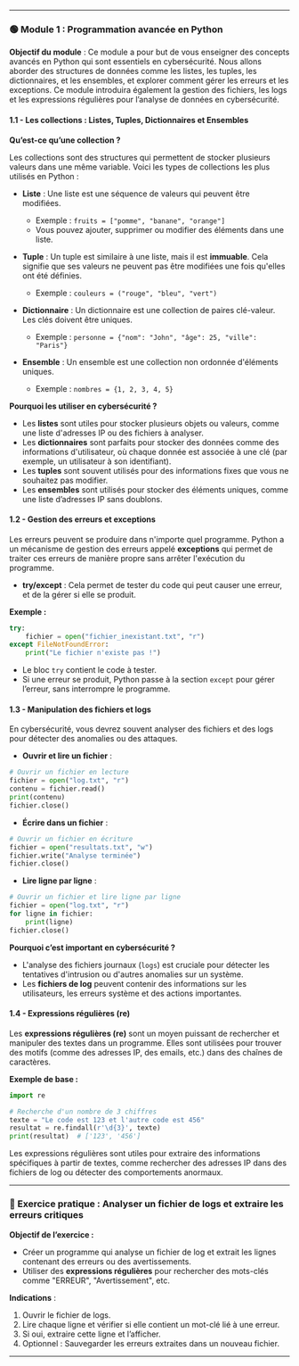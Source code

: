 
---

### 🟢 Module 1 : Programmation avancée en Python

**Objectif du module** : 
Ce module a pour but de vous enseigner des concepts avancés en Python qui sont essentiels en cybersécurité. Nous allons aborder des structures de données comme les listes, les tuples, les dictionnaires, et les ensembles, et explorer comment gérer les erreurs et les exceptions. Ce module introduira également la gestion des fichiers, les logs et les expressions régulières pour l’analyse de données en cybersécurité.

#### 1.1 - **Les collections : Listes, Tuples, Dictionnaires et Ensembles**

**Qu’est-ce qu’une collection ?**

Les collections sont des structures qui permettent de stocker plusieurs valeurs dans une même variable. Voici les types de collections les plus utilisés en Python :

- **Liste** : Une liste est une séquence de valeurs qui peuvent être modifiées.
  - Exemple : `fruits = ["pomme", "banane", "orange"]`
  - Vous pouvez ajouter, supprimer ou modifier des éléments dans une liste.
  
- **Tuple** : Un tuple est similaire à une liste, mais il est **immuable**. Cela signifie que ses valeurs ne peuvent pas être modifiées une fois qu'elles ont été définies.
  - Exemple : `couleurs = ("rouge", "bleu", "vert")`

- **Dictionnaire** : Un dictionnaire est une collection de paires clé-valeur. Les clés doivent être uniques.
  - Exemple : `personne = {"nom": "John", "âge": 25, "ville": "Paris"}`

- **Ensemble** : Un ensemble est une collection non ordonnée d'éléments uniques.
  - Exemple : `nombres = {1, 2, 3, 4, 5}`

**Pourquoi les utiliser en cybersécurité ?**

- Les **listes** sont utiles pour stocker plusieurs objets ou valeurs, comme une liste d'adresses IP ou des fichiers à analyser.
- Les **dictionnaires** sont parfaits pour stocker des données comme des informations d'utilisateur, où chaque donnée est associée à une clé (par exemple, un utilisateur à son identifiant).
- Les **tuples** sont souvent utilisés pour des informations fixes que vous ne souhaitez pas modifier.
- Les **ensembles** sont utilisés pour stocker des éléments uniques, comme une liste d’adresses IP sans doublons.

#### 1.2 - **Gestion des erreurs et exceptions**

Les erreurs peuvent se produire dans n'importe quel programme. Python a un mécanisme de gestion des erreurs appelé **exceptions** qui permet de traiter ces erreurs de manière propre sans arrêter l'exécution du programme.

- **try/except** : Cela permet de tester du code qui peut causer une erreur, et de la gérer si elle se produit.

**Exemple :**

```python
try:
    fichier = open("fichier_inexistant.txt", "r")
except FileNotFoundError:
    print("Le fichier n'existe pas !")
```

- Le bloc `try` contient le code à tester.
- Si une erreur se produit, Python passe à la section `except` pour gérer l’erreur, sans interrompre le programme.

#### 1.3 - **Manipulation des fichiers et logs**

En cybersécurité, vous devrez souvent analyser des fichiers et des logs pour détecter des anomalies ou des attaques.

- **Ouvrir et lire un fichier** :

```python
# Ouvrir un fichier en lecture
fichier = open("log.txt", "r")
contenu = fichier.read()
print(contenu)
fichier.close()
```

- **Écrire dans un fichier** :

```python
# Ouvrir un fichier en écriture
fichier = open("resultats.txt", "w")
fichier.write("Analyse terminée")
fichier.close()
```

- **Lire ligne par ligne** :

```python
# Ouvrir un fichier et lire ligne par ligne
fichier = open("log.txt", "r")
for ligne in fichier:
    print(ligne)
fichier.close()
```

**Pourquoi c’est important en cybersécurité ?**
- L'analyse des fichiers journaux (`logs`) est cruciale pour détecter les tentatives d'intrusion ou d'autres anomalies sur un système.
- Les **fichiers de log** peuvent contenir des informations sur les utilisateurs, les erreurs système et des actions importantes.

#### 1.4 - **Expressions régulières (re)**

Les **expressions régulières (re)** sont un moyen puissant de rechercher et manipuler des textes dans un programme. Elles sont utilisées pour trouver des motifs (comme des adresses IP, des emails, etc.) dans des chaînes de caractères.

**Exemple de base :**

```python
import re

# Recherche d'un nombre de 3 chiffres
texte = "Le code est 123 et l'autre code est 456"
resultat = re.findall(r'\d{3}', texte)
print(resultat)  # ['123', '456']
```

Les expressions régulières sont utiles pour extraire des informations spécifiques à partir de textes, comme rechercher des adresses IP dans des fichiers de log ou détecter des comportements anormaux.

---

### 🎯 Exercice pratique : Analyser un fichier de logs et extraire les erreurs critiques

**Objectif de l’exercice :**
- Créer un programme qui analyse un fichier de log et extrait les lignes contenant des erreurs ou des avertissements.
- Utiliser des **expressions régulières** pour rechercher des mots-clés comme "ERREUR", "Avertissement", etc.

**Indications** :
1. Ouvrir le fichier de logs.
2. Lire chaque ligne et vérifier si elle contient un mot-clé lié à une erreur.
3. Si oui, extraire cette ligne et l’afficher.
4. Optionnel : Sauvegarder les erreurs extraites dans un nouveau fichier.

---
